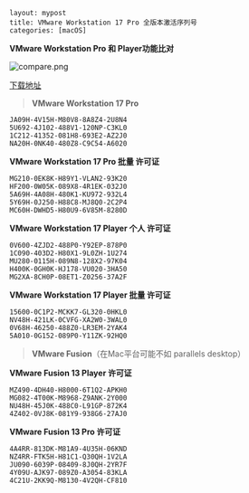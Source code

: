 ```
layout: mypost
title: VMware Workstation 17 Pro 全版本激活序列号
categories: [macOS]
```

**VMware Workstation   Pro 和 Player功能比对**

![compare.png](compare.png)

[下载地址](https://www.vmware.com/cn/products/workstation-pro/workstation-pro-evaluation.html)

> **VMware Workstation 17 Pro** 

```
JA09H-4V15H-M80V8-8A8Z4-2U8N4
5U692-4J102-488V1-120NP-C3KL0
1C212-41352-081H8-693E2-AZ2J0
NA20H-0NK40-480Z8-C9C54-A6020
```

**VMware Workstation 17 Pro 批量 许可证**

```
MG210-0EK8K-H89Y1-VLAN2-93K20
HF200-0W05K-089X8-4R1EK-032J0
5A69H-4A08H-480K1-KU972-932L4
5Y69H-0J250-H88C8-MJ8Q0-2C2P4
MC60H-DWHD5-H80U9-6V85M-8280D
```

**VMware Workstation 17 Player 个人 许可证**

```
0V600-4ZJD2-488P0-Y92EP-878P0
1C090-403D2-H80X1-9L0ZH-1U274
MU280-0115H-089N8-128X2-97K04
H400K-0GH0K-HJ178-VU020-3HA50
MG2XA-8CH0P-08ET1-Z0256-37A2F
```

**VMware Workstation 17 Player 批量 许可证**

```
15600-0C1P2-MCKK7-GL320-0HKL0
NV48H-421LK-0CVFG-XA2W0-3WAL0
0V68H-46250-488Z0-LR3EM-2YAK4
5A010-0G152-089P0-Y11ZK-92HQ0
```

> **VMware Fusion**（在Mac平台可能不如 parallels desktop）

**VMware Fusion 13 Player 许可证**

```
MZ490-4DH40-H8000-6T1Q2-APKH0
MG082-4T00K-M8968-Z9ANK-2Y000
NU48H-45J0K-488C0-L91GP-872K4
4Z402-0VJ8K-081Y9-938G6-27AJ0
```

**VMware Fusion 13 Pro 许可证**

```
4A4RR-813DK-M81A9-4U35H-06KND
NZ4RR-FTK5H-H81C1-Q30QH-1V2LA
JU090-6039P-08409-8J0QH-2YR7F
4Y09U-AJK97-089Z0-A3054-83KLA
4C21U-2KK9Q-M8130-4V2QH-CF810
```

